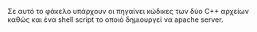 Σε αυτό το φάκελο υπάρχουν οι πηγαίνει κώδικες των δύο C++ αρχείων καθώς και ένα shell script το οποιό δημιουργεί να apache server.
